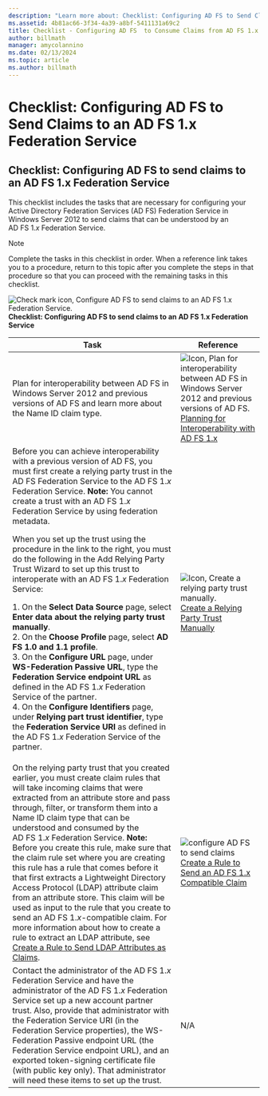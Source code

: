 ```yaml
---
description: "Learn more about: Checklist: Configuring AD FS to Send Claims to an AD FS 1.x Federation Service"
ms.assetid: 4b81ac66-3f34-4a39-a8bf-5411131a69c2
title: Checklist - Configuring AD FS  to Consume Claims from AD FS 1.x
author: billmath
manager: amycolannino
ms.date: 02/13/2024
ms.topic: article
ms.author: billmath
---
```


# Checklist: Configuring AD FS to Send Claims to an AD FS 1.x Federation Service


## Checklist: Configuring AD FS to send claims to an AD FS 1.x Federation Service
This checklist includes the tasks that are necessary for configuring your Active Directory Federation Services \(AD FS\) Federation Service in  Windows Server 2012  to send claims that can be understood by an AD FS 1.*x* Federation Service.

> [!NOTE]
> Complete the tasks in this checklist in order. When a reference link takes you to a procedure, return to this topic after you complete the steps in that procedure so that you can proceed with the remaining tasks in this checklist.

![Check mark icon, Configure AD FS to send claims to an AD FS 1.x Federation Service.](media/2b05dce3-938f-4168-9b8f-1f4398cbdb9b.gif)**Checklist: Configuring AD FS to send claims to an AD FS 1.x Federation Service**

|Task|Reference|
|--------|-------------|
|Plan for interoperability between AD FS in  Windows Server 2012  and previous versions of AD FS and learn more about the Name ID claim type.|![Icon, Plan for interoperability between AD FS in  Windows Server 2012  and previous versions of AD FS.](media/faa393df-4856-4431-9eda-4f4e5be72a90.gif)[Planning for Interoperability with AD FS 1.x](/previous-versions/windows/it-pro/windows-server-2012-R2-and-2012/ff678040(v=ws.11))|
|Before you can achieve interoperability with a previous version of AD FS, you must first create a relying party trust in the AD FS Federation Service to the AD FS 1.*x* Federation Service. **Note:** You cannot create a trust with an AD FS 1.*x* Federation Service by using federation metadata.<p>When you set up the trust using the procedure in the link to the right, you must do the following in the Add Relying Party Trust Wizard to set up this trust to interoperate with an AD FS 1.*x* Federation Service:<p>1.  On the **Select Data Source** page, select **Enter data about the relying party trust manually**.<br />2.  On the **Choose Profile** page, select **AD FS 1.0 and 1.1 profile**.<br />3.  On the **Configure URL** page, under **WS\-Federation Passive URL**, type the **Federation Service endpoint URL** as defined in the AD FS 1.*x* Federation Service of the partner.<br />4.  On the **Configure Identifiers** page, under **Relying part trust identifier**, type the **Federation Service URI** as defined in the AD FS 1.*x* Federation Service of the partner.|![Icon, Create a relying party trust manually.](media/faa393df-4856-4431-9eda-4f4e5be72a90.gif)[Create a Relying Party Trust Manually](../../ad-fs/operations/Create-a-Relying-Party-Trust.md)|
|On the relying party trust that you created earlier, you must create claim rules that will take incoming claims that were extracted from an attribute store and pass through, filter, or transform them into a Name ID claim type that can be understood and consumed by the AD FS 1.*x* Federation Service. **Note:** Before you create this rule, make sure that the claim rule set where you are creating this rule has a rule that comes before it that first extracts a Lightweight Directory Access Protocol \(LDAP\) attribute claim from an attribute store. This claim will be used as input to the rule that you create to send an AD FS 1.*x*\-compatible claim. For more information about how to create a rule to extract an LDAP attribute, see [Create a Rule to Send LDAP Attributes as Claims](../../ad-fs/operations/Create-a-Rule-to-Send-LDAP-Attributes-as-Claims.md).|![configure AD FS to send claims](media/faa393df-4856-4431-9eda-4f4e5be72a90.gif)[Create a Rule to Send an AD FS 1.x Compatible Claim](../../ad-fs/operations/Create-a-Rule-to-Send-an-AD-FS-1x-Compatible-Claim.md)|
|Contact the administrator of the AD FS 1.*x* Federation Service and have the administrator of the AD FS 1.*x* Federation Service set up a new account partner trust. Also, provide that administrator with the Federation Service URI \(in the Federation Service properties\), the WS\-Federation Passive endpoint URL \(the Federation Service endpoint URL\), and an exported token\-signing certificate file \(with public key only\). That administrator will need these items to set up the trust.|N\/A|

